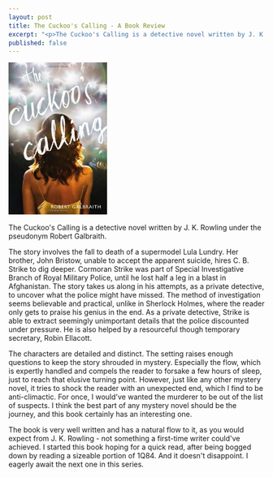 ```yaml
---
layout: post
title: The Cuckoo's Calling - A Book Review
excerpt: "<p>The Cuckoo's Calling is a detective novel written by J. K. Rowling under the pseudonym Robert Galbraith.</p>"
published: false
---
```


<p><img src="/assets/images/the-cuckoos-calling-cover.jpg" style="max-height: 300px" class="img-responsive" title="The Cuckoo's Calling" alt="The Cuckoo's Calling Cover"/></p>

The Cuckoo's Calling is a detective novel written by J. K. Rowling under the pseudonym Robert Galbraith.

The story involves the fall to death of a supermodel Lula Lundry. Her brother, John Bristow, unable to accept the apparent suicide, hires C. B. Strike to dig deeper. Cormoran Strike was part of Special Investigative Branch of Royal Military Police, until he lost half a leg in a blast in Afghanistan. The story takes us along in his attempts, as a private detective, to uncover what the police might have missed. The method of investigation seems believable and practical, unlike in Sherlock Holmes, where the reader only gets to praise his genius in the end. As a private detective, Strike is able to extract seemingly unimportant details that the police discounted under pressure. He is also helped by a resourceful though temporary secretary, Robin Ellacott. 

The characters are detailed and distinct. The setting raises enough questions to keep the story shrouded in mystery. Especially the flow, which is expertly handled and compels the reader to forsake a few hours of sleep, just to reach that elusive turning point. However, just like any other mystery novel, it tries to shock the reader with an unexpected end, which I find to be anti-climactic. For once, I would've wanted the murderer to be out of the list of suspects. I think the best part of any mystery novel should be the journey, and this book certainly has an interesting one.

The book is very well written and has a natural flow to it, as you would expect from J. K. Rowling - not something a first-time writer could've achieved. I started this book hoping for a quick read, after being bogged down by reading a sizeable portion of 1Q84. And it doesn't disappoint. I eagerly await the next one in this series.
